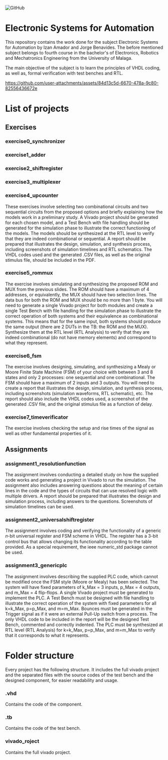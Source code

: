 ![GitHub](https://img.shields.io/github/license/izanamador/SEA)


# Electronic Systems for Automation
This repository contains the work done for the subject Electronic Systems for Automation by Izan Amador and Jorge Benavides. The before mentioned subject belongs to fourth course in the bachelor\'s of Electronics, Robotics and Mechatronics Engineering from the University of Malaga.

The main objective of the subject is to learn the principles of VHDL coding, as well as, formal verification with test benches and RTL.

https://github.com/user-attachments/assets/84d13c5d-6670-478a-9c80-82556436672e

# List of projects

## Exercises

### exercise0_synchronizer

### exercise1_adder

### exercise2_shiftregister

### exercise3_multiplexer

### exercise4_upcounter

These exercises involve selecting two combinational circuits and two sequential circuits from the proposed options and briefly explaining how the models work in a preliminary study. A Vivado project should be generated for each chosen model, and a Test Bench with file handling should be generated for the simulation phase to illustrate the correct functioning of the models. The models should be synthesized at the RTL level to verify that they are indeed combinational or sequential. A
report should be prepared that illustrates the design, simulation, and synthesis process, including screenshots of simulation timelines and RTL schematics. The VHDL codes used and the generated .CSV files, as well as the original stimulus file, should be included in the PDF.

### exercise5_rommux

The exercise involves simulating and synthesizing the proposed ROM and MUX from the previous slides. The ROM should have a maximum of 4 addresses, or equivalently, the MUX should have two selection lines. The data bus for both the ROM and MUX should be no more than 1 byte. You will need to generate a single Vivado project for both modules and create a single Test Bench with file handling for the simulation phase to illustrate the correct operation of both systems and their equivalence as combinational systems. This means that for the same input, both systems should produce the same output (there are 2 DUTs in the TB: the ROM and the MUX). Synthesize them at the RTL level (RTL Analysis) to verify that they are indeed combinational (do not have memory elements) and correspond to what they represent.

### exercise6_fsm

The exercise involves designing, simulating, and synthesizing a Mealy or Moore Finite State Machine (FSM) of your choice with between 3 and 8 states and only 2 processes: one sequential and one combinational. The FSM should have a maximum of 2 inputs and 3 outputs. You will need to create a report that illustrates the design, simulation, and synthesis process, including screenshots (simulation waveforms, RTL schematic), etc. The report should also include the VHDL codes used, a screenshot of the generated .CSV file, and the original stimulus file as a function of delay.

### exercise7_timeverificator

The exercise involves checking the setup and rise times of the signal as well as other fundamental properties of it.

## Assignments

### assignment1_resolutionfunction

The assignment involves conducting a detailed study on how the supplied code works and generating a project in Vivado to run the simulation. The assignment also includes answering questions about the meaning of certain lines in the code and the types of circuits that can use resolved logic with multiple drivers. A report should be prepared that illustrates the design and simulation process, including answers to the questions. Screenshots of simulation timelines can be used.

### assignment2_universalshiftregister

The assignment involves coding and verifying the functionality of a generic 𝑛-bit universal register and FSM scheme in VHDL. The register has a 3-bit control bus that allows changing its functionality according to the table provided. As a special requirement, the ieee numeric_std package cannot be used.

### assignment3_genericplc

The assignment involves describing the supplied PLC code, which cannot be modified once the FSM style (Moore or Mealy) has been selected. The system will have fixed parameters of k_Max = 3 inputs, p_Max = 4 outputs, and m_Max = 4 flip-flops. A single Vivado project must be generated to implement the PLC. A Test Bench must be designed with file handling to illustrate the correct operation of the system with fixed parameters for all k=k_Max, p=p_Max, and m=m_Max. Bounces must be generated in the Trigger signal as if it were an external Pull-Up switch from a process. The only VHDL code to be included in the report will be the designed Test Bench, commented and correctly indented. The PLC must be synthesized at RTL level (RTL Analysis) for k=k_Max, p=p_Max, and m=m_Max to verify that it corresponds to what it represents.

# Folder structure

Every project has the following structure. It includes the full vivado project and the separated files with the source codes of the test bench and the designed component, for easier readability and usage.

### .vhd

Contains the code of the component.

### .tb

Contains the code of the test bench.

### vivado_roject

Contains the full vivado project.
